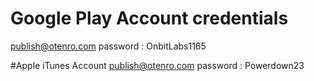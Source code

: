 # Google Play Account credentials
publish@otenro.com
password : OnbitLabs1165

#Apple iTunes Account
publish@otenro.com
password : Powerdown23